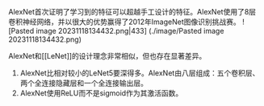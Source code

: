 AlexNet首次证明了学习到的特征可以超越手工设计的特征。AlexNet使用了8层卷积神经网络，并以很大的优势赢得了2012年ImageNet图像识别挑战赛。
![Pasted image 20231118134432.png|433] (./image/Pasted image 20231118134432.png)

AlexNet和[[LeNet]]的设计理念非常相似，但也存在显著差异。
1. AlexNet比相对较小的LeNet5要深得多。AlexNet由八层组成：五个卷积层、两个全连接隐藏层和一个全连接输出层。
2. AlexNet使用ReLU而不是sigmoid作为其激活函数。
